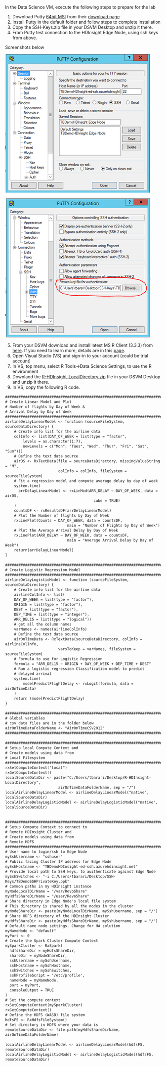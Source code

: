 In the Data Science VM, execute the following steps to prepare for the lab

1.	Download Putty [64bit MSI](https://the.earth.li/~sgtatham/putty/latest/w64/putty-64bit-0.68-installer.msi) from their [download page](http://www.chiark.greenend.org.uk/~sgtatham/putty/latest.html)
2.	Install Putty in the default folder and follow steps to complete installation
3.	Copy the SSH-Keys.zip file in your DSVM Desktop and unzip it there.
4.	From Putty test connection to the HDInsight Edge Node, using ssh keys from above. 

Screenshots below

![Screenshot](images/Putty1.png)

![Screenshot](images/Putty2.png)

5.	From your DSVM download and install latest MS R Client (3.3.3) from [here](http://aka.ms/rclient/download). If you need to learn more, details are in this [page](https://msdn.microsoft.com/en-us/microsoft-r/r-client-get-started#installrclient).
6.	Open Visual Studio (VS) and sign-in to your account (could be trial account)
7.	In VS, top menu, select R Tools->Data Science Settings, to use the R environment
8.	Downlaod the [R-HDInsight-LocalDirectory.zip](https://github.com/chadgr/MLLab/blob/master/zipfiles/R-HDInsight-LocalDirectory.zip) file in your DSVM Desktop and unzip it there.
9.	In VS, copy the following R code.

```
###############################################################################
# Create Linear Model and Plot 
# Number of flights by Day of Week & 
# Arrival Delay by Day of Week
###############################################################################
airlineDelayLinearModel <- function (sourceFileSystem, sourceDataDirectory) {
    # Create info list for the airline data
    colInfo <- list(DAY_OF_WEEK = list(type = "factor",
        levels = as.character(1:7),
        newLevels = c("Mon", "Tues", "Wed", "Thur", "Fri", "Sat", "Sun")))
    # Define the text data source
    airDS <- RxTextData(file = sourceDataDirectory, missingValueString = "M",
                        colInfo = colInfo, fileSystem = sourceFileSystem)
    # Fit a regression model and compute average delay by day of week
    system.time(
      arrDelayLinearModel <- rxLinMod(ARR_DELAY ~ DAY_OF_WEEK, data = airDS, 
                                        cube = TRUE)
    )
    countsDF <- rxResultsDF(arrDelayLinearModel)
    # Plot the Number of flights by Day of Week
    rxLinePlot(Counts ~ DAY_OF_WEEK, data = countsDF, 
                            main = "Number of Flights by Day of Week")
    # Plot the Average Arrival Delay by Day of Week
    rxLinePlot(ARR_DELAY ~ DAY_OF_WEEK, data = countsDF, 
                            main = "Average Arrival Delay by Day of Week")
    return(arrDelayLinearModel)
}

###############################################################################
# Create Logistic Regression Model
###############################################################################
airlineDelayLogisticModel <- function (sourceFileSystem, sourceDataDirectory) {
    # Create info list for the airline data
    airlineColInfo <- list(
    DAY_OF_WEEK = list(type = "factor"),
    ORIGIN = list(type = "factor"),
    DEST = list(type = "factor"),
    DEP_TIME = list(type = "integer"),
    ARR_DEL15 = list(type = "logical"))
    # get all the column names
    varNames <- names(airlineColInfo)
    # Define the text data source
    airOnTimeData <- RxTextData(sourceDataDirectory, colInfo = airlineColInfo,
                        varsToKeep = varNames, fileSystem = sourceFileSystem)
    # Formula to use for Logistic Regression
    formula = "ARR_DEL15 ~ ORIGIN + DAY_OF_WEEK + DEP_TIME + DEST"
    # Run a logistic regression Classification model to predict 
    # delayed arrival
    system.time(
        modelPredictFlightDelay <- rxLogit(formula, data = airOnTimeData)
    )
    return (modelPredictFlightDelay)
}

###############################################################################
# Global variables
# csv data files are in the folder below
airOnTimeDataFolderName <- "AirOnTimeCSV2012"
###############################################################################

###############################################################################
# Setup local Compute Context and
# Create models using data from 
# Local Filesystem
###############################################################################
rxSetComputeContext("local")
rxGetComputeContext()
localSourceDataDir <- paste("C:/Users/tbarari/Desktop/R-HDInsight-LocalDirectory", 
                        airOnTimeDataFolderName, sep = "/")
localAirlineDelayLinearModel <- airlineDelayLinearModel("native", localSourceDataDir)
localAirlineDelayLogisticModel <- airlineDelayLogisticModel("native", localSourceDataDir)


###############################################################################
# Setup Compute Context to connect to 
# Remote HDInsight Cluster and
# Create models using data from 
# Remote HDFS
###############################################################################
# User name to login/ssh to Edge Node
mySshUsername <- "sshuser"
# Public facing Cluster IP address for Edge Node
mySshHostname <- "TBDemoHDInsight-ed-ssh.azurehdinsight.net"
# Provide local path to SSH keys, to auithenticate against Edge Node
mySshSwitches <- "-i C:/Users/tbarari/Desktop/SSH-Keys/TBDemoSSHPrivateKey.ppk"
# Common paths in my HDInsight instance
myNodeLocalDirName = "/var/RevoShare"
myHdfsShareDirName = "/user/RevoShare"
# Share directory in Edge Node's local file system
# This directory is shared by all the nodes in the cluster
myNodeShareDir <- paste(myNodeLocalDirName, mySshUsername, sep = "/")
# Share HDFS directory of the HDInsight Cluster
myHdfsShareDir <- paste(myHdfsShareDirName, mySshUsername, sep = "/")
# Default name node settings. Change for HA solution
myNameNode <- "default"
myPort <- 0
# Create the Spark Cluster Compute Context
mySparkCluster <- RxSpark(
  hdfsShareDir = myHdfsShareDir,
  shareDir = myNodeShareDir,
  sshUsername = mySshUsername,
  sshHostname = mySshHostname,
  sshSwitches = mySshSwitches,
  sshProfileScript = '/etc/profile',
  nameNode = myNameNode,
  port = myPort,
  consoleOutput = TRUE
)
# Set the compute context 
rxSetComputeContext(mySparkCluster)
rxGetComputeContext()
# Define the HDFS (WASB) file system
hdfsFS <- RxHdfsFileSystem()
# Set directory in HDFS where your data is
remoteSourceDataDir <- file.path(myHdfsShareDirName, airOnTimeDataFolderName)

localAirlineDelayLinearModel <- airlineDelayLinearModel(hdfsFS, remoteSourceDataDir)
localAirlineDelayLogisticModel <- airlineDelayLogisticModel(hdfsFS, remoteSourceDataDir)

```
